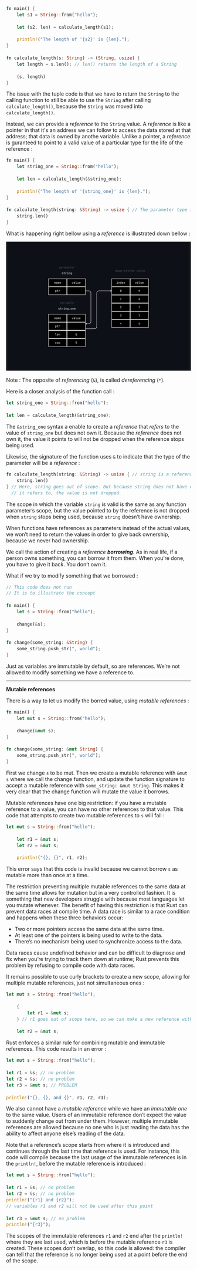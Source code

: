 ```rust
fn main() {
    let s1 = String::from("hello");

    let (s2, len) = calculate_length(s1);

    println!("The length of '{s2}' is {len}.");
}

fn calculate_length(s: String) -> (String, usize) {
    let length = s.len(); // len() returns the length of a String

    (s, length)
}
```

The issue with the tuple code is that we have to return the `String` to the calling function to still be able to use the `String`
after calling `calculate_length()`, because the `String` was moved into `calculate_length()`.

Instead, we can provide a *reference* to the `String` value. A *reference* is like a pointer in that it's an address we can
follow to access the data stored at that address; that data is owned by anothe variable. Unlike a pointer, a *reference* is
guranteed to point to a valid value of a particular type for the life of the reference :

```rust
fn main() {
    let string_one = String::from("hello");

    let len = calculate_length(&string_one);

    println!("The length of '{string_one}' is {len}.");
}

fn calculate_length(string: &String) -> usize { // The parameter type is specified to be a reference
    string.len()
}
```

What is happening right bellow using a *reference* is illustrated down bellow :

![](../../../img/basic_reference.png)

Note : The opposite of *referencing* (`&`), is called *dereferencing* (`*`).

Here is a closer analysis of the function call :

```rust
let string_one = String::from("hello");

let len = calculate_length(&string_one);
```

The `&string_one` syntax a enable to create a *reference* that *refers* to the value of
`string_one` but does not own it. Because the *reference* does not own it, the value it points
to will not be dropped when the reference stops being used.

Likewise, the signature of the function uses `&` to indicate that the type of the
parameter will be a *reference* :

```rust
fn calculate_length(string: &String) -> usize { // string is a reference to a String
    string.len()
} // Here, string goes out of scope. But because string does not have ownership of what
  // it refers to, the value is not dropped.
```

The scope in which the variable `string` is valid is the same as any function parameter’s
scope, but the value pointed to by the reference is not dropped when `string` stops being
used, because `string` doesn’t have ownership.

When functions have references as parameters instead of the actual values, we won’t need to
return the values in order to give back ownership, because we never had ownership.

We call the action of creating a *reference* ***borrowing***. As in real life, if a person
owns something, you can borrow it from them. When you’re done, you have to give it back.
You don’t own it.

What if we try to modify something that we borrowed :

```rust
// This code does not run
// It is to illustrate the concept

fn main() {
    let s = String::from("hello");

    change(&s);
}

fn change(some_string: &String) {
    some_string.push_str(", world");
}
```

Just as variables are immutable by default, so are references. We’re not allowed to
modify something we have a reference to.

---

**Mutable references**

There is a way to let us modify the borred value, using *mutable references* :

```rust
fn main() {
    let mut s = String::from("hello");

    change(&mut s);
}

fn change(some_string: &mut String) {
    some_string.push_str(", world");
}
```

First we change `s` to be mut. Then we create a mutable reference with `&mut s` where we call
the change function, and update the function signature to accept a mutable reference with
`some_string: &mut String`. This makes it very clear that the change function will mutate the
value it borrows.

Mutable references have one big restriction: if you have a mutable reference to a value,
you can have no other references to that value. This code that attempts to create two mutable
references to `s` will fail :

```rust
let mut s = String::from("hello");

    let r1 = &mut s;
    let r2 = &mut s;

    println!("{}, {}", r1, r2);
```

This error says that this code is invalid because we cannot borrow `s` as mutable more than once
at a time.

The restriction preventing multiple mutable references to the same data at the same time allows
for mutation but in a very controlled fashion. It is something that new developers struggle with
because most languages let you mutate whenever. The benefit of having this
restriction is that Rust can prevent data races at compile time. A data race is similar to
a race condition and happens when these three behaviors occur:

- Two or more pointers access the same data at the same time.
- At least one of the pointers is being used to write to the data.
- There’s no mechanism being used to synchronize access to the data.

Data races cause undefined behavior and can be difficult to diagnose and fix when you’re trying
to track them down at runtime; Rust prevents this problem by refusing to compile code with data
races.

It remains possible to use curly brackets to create a new scope, allowing for
multiple mutable references, just not simultaneous ones :

```rust
let mut s = String::from("hello");

    {
        let r1 = &mut s;
    } // r1 goes out of scope here, so we can make a new reference with no problems.

    let r2 = &mut s;
```

Rust enforces a similar rule for combining mutable and immutable references.
This code results in an error :

```rust
let mut s = String::from("hello");

let r1 = &s; // no problem
let r2 = &s; // no problem
let r3 = &mut s; // PROBLEM

println!("{}, {}, and {}", r1, r2, r3);
```

We also cannot have a *mutable reference* while we have an *immutable one* to the same value.
Users of an immutable reference don’t expect the value to suddenly change out from under them.
However, multiple immutable references are allowed because no one who is just reading the data
has the ability to affect anyone else’s reading of the data.

Note that a reference’s scope starts from where it is introduced and continues through the last
time that reference is used. For instance, this code will compile because the last usage of the
immutable references is in the `println!`, before the mutable reference is introduced :

```rust
let mut s = String::from("hello");

let r1 = &s; // no problem
let r2 = &s; // no problem
println!("{r1} and {r2}");
// variables r1 and r2 will not be used after this point

let r3 = &mut s; // no problem
println!("{r3}");
```

The scopes of the immutable references `r1` and `r2` end after the `println!` where they are last
used, which is before the mutable reference `r3` is created. These scopes don’t overlap, so
this code is allowed: the compiler can tell that the reference is no longer being used at
a point before the end of the scope.
